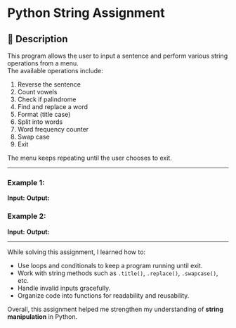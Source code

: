 # Python String Assignment

## 📖 Description
This program allows the user to input a sentence and perform various string operations from a menu.  
The available operations include:
1. Reverse the sentence  
2. Count vowels  
3. Check if palindrome  
4. Find and replace a word  
5. Format (title case)  
6. Split into words  
7. Word frequency counter  
8. Swap case  
9. Exit  

The menu keeps repeating until the user chooses to exit.

---

### Example 1:
**Input:**
**Output:**

### Example 2:
**Input:**
**Output:**



---

While solving this assignment, I learned how to:
- Use loops and conditionals to keep a program running until exit.
- Work with string methods such as `.title()`, `.replace()`, `.swapcase()`, etc.
- Handle invalid inputs gracefully.
- Organize code into functions for readability and reusability.

Overall, this assignment helped me strengthen my understanding of **string manipulation** in Python.
